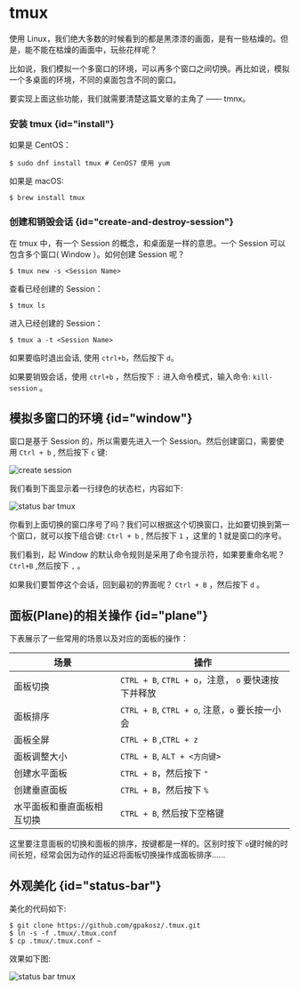 # tmux

使用 Linux，我们绝大多数的时候看到的都是黑漆漆的画面，是有一些枯燥的。但是，能不能在枯燥的画面中，玩些花样呢？

比如说，我们模拟一个多窗口的环境，可以再多个窗口之间切换。再比如说，模拟一个多桌面的环境，不同的桌面包含不同的窗口。

要实现上面这些功能，我们就需要清楚这篇文章的主角了 —— tmnx。

### 安装 tmux {id="install"}

如果是 CentOS：
```shell
$ sudo dnf install tmux # CenOS7 使用 yum
```
如果是 macOS:
```shell
$ brew install tmux
```
### 创建和销毁会话 {id="create-and-destroy-session"}

在 tmux 中，有一个 Session 的概念，和桌面是一样的意思。一个 Session 可以包含多个窗口( Window ）。如何创建 Session 呢？

```shell
$ tmux new -s <Session Name>
```

查看已经创建的 Session：
```shell
$ tmux ls
```
进入已经创建的 Session：
```shell
$ tmux a -t <Session Name>
```
如果要临时退出会话, 使用 `ctrl+b`，然后按下 `d`。

如果要销毁会话，使用 `ctrl+b` ，然后按下 `:` 进入命令模式，输入命令: `kill-session` 。

## 模拟多窗口的环境 {id="window"}

窗口是基于 Session 的，所以需要先进入一个 Session。然后创建窗口，需要使用 `Ctrl + b` , 然后按下  `c` 键:

<img src="http://file-linker.oss-cn-hangzhou.aliyuncs.com/qbekEIQaMeuTD9O9Js78.png" alt="create session"/>

我们看到下面显示着一行绿色的状态栏，内容如下:

<img src="http://file-linker.oss-cn-hangzhou.aliyuncs.com/D54Pvg6IxtiToOkrpfBb.png" alt="status bar tmux"/>

你看到上面切换的窗口序号了吗？我们可以根据这个切换窗口，比如要切换到第一个窗口，就可以按下组合键: `Ctrl + b` , 然后按下 `1` ，这里的 1 就是窗口的序号。

我们看到，起 Window 的默认命令规则是采用了命令提示符，如果要重命名呢？ `Ctrl+B` ,然后按下 `,` 。

如果我们要暂停这个会话，回到最初的界面呢？ `Ctrl + B` ，然后按下 `d` 。

## 面板(Plane)的相关操作 {id="plane"}

下表展示了一些常用的场景以及对应的面板的操作：

| 场景            | 操作                                      |
|---------------|-----------------------------------------|
| 面板切换          | `CTRL + B`, `CTRL + o`，注意， `o` 要快速按下并释放 |
| 面板排序          | `CTRL + B`, `CTRL + o`, 注意，`o` 要长按一小会   |
| 面板全屏          | `CTRL + B` ,`CTRL + z`                  |
| 面板调整大小        | `CTRL + B`, `ALT + <方向键>`               |
| 创建水平面板        | `CTRL + B`，然后按下 `"`                     |
| 创建垂直面板        | `CTRL + B`，然后按下 `%`                     |
| 水平面板和垂直面板相互切换 | `CTRL + B`, 然后按下空格键                     |

这里要注意面板的切换和面板的排序，按键都是一样的。区别时按下 `o`键时候的时间长短，经常会因为动作的延迟将面板切换操作成面板排序......

## 外观美化 {id="status-bar"}

美化的代码如下:

```shell
$ git clone https://github.com/gpakosz/.tmux.git
$ ln -s -f .tmux/.tmux.conf
$ cp .tmux/.tmux.conf ~
```
效果如下图:

<img src="http://file-linker.oss-cn-hangzhou.aliyuncs.com/BdCLklWXoXJ77zDKcyaL.png" alt="status bar tmux"/>
